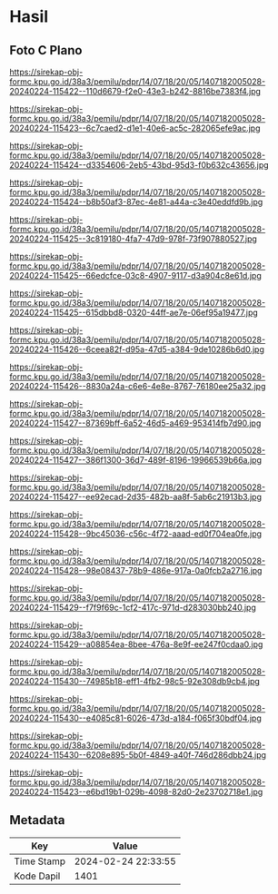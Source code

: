 # Hasil

## Foto C Plano

https://sirekap-obj-formc.kpu.go.id/38a3/pemilu/pdpr/14/07/18/20/05/1407182005028-20240224-115422--110d6679-f2e0-43e3-b242-8816be7383f4.jpg

https://sirekap-obj-formc.kpu.go.id/38a3/pemilu/pdpr/14/07/18/20/05/1407182005028-20240224-115423--6c7caed2-d1e1-40e6-ac5c-282065efe9ac.jpg

https://sirekap-obj-formc.kpu.go.id/38a3/pemilu/pdpr/14/07/18/20/05/1407182005028-20240224-115424--d3354606-2eb5-43bd-95d3-f0b632c43656.jpg

https://sirekap-obj-formc.kpu.go.id/38a3/pemilu/pdpr/14/07/18/20/05/1407182005028-20240224-115424--b8b50af3-87ec-4e81-a44a-c3e40eddfd9b.jpg

https://sirekap-obj-formc.kpu.go.id/38a3/pemilu/pdpr/14/07/18/20/05/1407182005028-20240224-115425--3c819180-4fa7-47d9-978f-73f907880527.jpg

https://sirekap-obj-formc.kpu.go.id/38a3/pemilu/pdpr/14/07/18/20/05/1407182005028-20240224-115425--66edcfce-03c8-4907-9117-d3a904c8e61d.jpg

https://sirekap-obj-formc.kpu.go.id/38a3/pemilu/pdpr/14/07/18/20/05/1407182005028-20240224-115425--615dbbd8-0320-44ff-ae7e-06ef95a19477.jpg

https://sirekap-obj-formc.kpu.go.id/38a3/pemilu/pdpr/14/07/18/20/05/1407182005028-20240224-115426--6ceea82f-d95a-47d5-a384-9de10286b6d0.jpg

https://sirekap-obj-formc.kpu.go.id/38a3/pemilu/pdpr/14/07/18/20/05/1407182005028-20240224-115426--8830a24a-c6e6-4e8e-8767-76180ee25a32.jpg

https://sirekap-obj-formc.kpu.go.id/38a3/pemilu/pdpr/14/07/18/20/05/1407182005028-20240224-115427--87369bff-6a52-46d5-a469-953414fb7d90.jpg

https://sirekap-obj-formc.kpu.go.id/38a3/pemilu/pdpr/14/07/18/20/05/1407182005028-20240224-115427--386f1300-36d7-489f-8196-19966539b66a.jpg

https://sirekap-obj-formc.kpu.go.id/38a3/pemilu/pdpr/14/07/18/20/05/1407182005028-20240224-115427--ee92ecad-2d35-482b-aa8f-5ab6c21913b3.jpg

https://sirekap-obj-formc.kpu.go.id/38a3/pemilu/pdpr/14/07/18/20/05/1407182005028-20240224-115428--9bc45036-c56c-4f72-aaad-ed0f704ea0fe.jpg

https://sirekap-obj-formc.kpu.go.id/38a3/pemilu/pdpr/14/07/18/20/05/1407182005028-20240224-115428--98e08437-78b9-486e-917a-0a0fcb2a2716.jpg

https://sirekap-obj-formc.kpu.go.id/38a3/pemilu/pdpr/14/07/18/20/05/1407182005028-20240224-115429--f7f9f69c-1cf2-417c-971d-d283030bb240.jpg

https://sirekap-obj-formc.kpu.go.id/38a3/pemilu/pdpr/14/07/18/20/05/1407182005028-20240224-115429--a08854ea-8bee-476a-8e9f-ee247f0cdaa0.jpg

https://sirekap-obj-formc.kpu.go.id/38a3/pemilu/pdpr/14/07/18/20/05/1407182005028-20240224-115430--74985b18-eff1-4fb2-98c5-92e308db9cb4.jpg

https://sirekap-obj-formc.kpu.go.id/38a3/pemilu/pdpr/14/07/18/20/05/1407182005028-20240224-115430--e4085c81-6026-473d-a184-f065f30bdf04.jpg

https://sirekap-obj-formc.kpu.go.id/38a3/pemilu/pdpr/14/07/18/20/05/1407182005028-20240224-115430--6208e895-5b0f-4849-a40f-746d286dbb24.jpg

https://sirekap-obj-formc.kpu.go.id/38a3/pemilu/pdpr/14/07/18/20/05/1407182005028-20240224-115423--e6bd19b1-029b-4098-82d0-2e23702718e1.jpg


## Metadata

| Key        | Value               |
| ---------- | ------------------- |
| Time Stamp | 2024-02-24 22:33:55 |
| Kode Dapil | 1401                |



